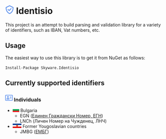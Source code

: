 # <img src="Identisio/Assets/identisio-icon.png" height="28"> Identisio

This project is an attempt to build parsing and validation library for a variety of identifiers, such as IBAN, Vat numbers, etc.

## Usage

The easiest way to use this library is to get it from NuGet as follows:

`Install-Package Skyware.Identisio`

## Currently supported identifiers

### <img src="Assets/individual.png" height="24"> Individuals
 - <img src="Assets/flag-bg.png" height="14"> Bulgaria
    - EGN ([Единен Граждански Номер, ЕГН](https://bg.wikipedia.org/wiki/%D0%95%D0%B4%D0%B8%D0%BD%D0%B5%D0%BD_%D0%B3%D1%80%D0%B0%D0%B6%D0%B4%D0%B0%D0%BD%D1%81%D0%BA%D0%B8_%D0%BD%D0%BE%D0%BC%D0%B5%D1%80))
    - LNCh (Личен Номер на Чужденец, ЛНЧ)
 - <img src="Assets/flag-yu.png" height="14"> Former Yougoslavian countries
    - JMBG ([ЕМБГ](https://en.wikipedia.org/wiki/Unique_Master_Citizen_Number))
